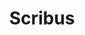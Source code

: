 ---
title: "Scribus"

info: "A free and open source desktop publishing (DTP) application, designed for layout, typesetting, and preparation of files for professional-quality image-setting equipment"

image: "https://upload.wikimedia.org/wikipedia/commons/8/85/Scribus_logo.svg"

status: "Active"

website: ["https://www.scribus.net/"]

get_it:
  - ["Authentic", "https://www.scribus.net/downloads/stable-branch/"]

description: |
  Scribus is an Open Source program that brings professional page layout to Linux, BSD UNIX, Solaris, OpenIndiana, GNU/Hurd, Mac OS X, OS/2 Warp 4, eComStation, and Windows desktops with a combination of press-ready output and new approaches to page design.
  
  Underneath a modern and user-friendly interface, Scribus supports professional [desktop publishing](/search#desktop_publishing) features, such as color separations, CMYK and spot colors, ICC color management, and versatile PDF creation.
  
  Books about Scribus are available in several languages, including an official manual for v1.3, published through FLES Books in 2009.
  
  [Blog](https://rants.scribus.net/) I [Forum](http://forums.scribus.net/) I [News](https://www.scribus.net/category/news/) I [Wiki](https://wiki.scribus.net/canvas/Scribus) I [Video Tutorials](https://wiki.scribus.net/canvas/Scribus_Video_Tutorials) I [Get Stated](https://wiki.scribus.net/canvas/Get_Started_with_Scribus) I [Docs](https://wiki.scribus.net/canvas/Help:TOC) I [Mailing list](http://lists.scribus.net/mailman/listinfo) I [FAQ](https://wiki.scribus.net/canvas/Category:FAQ) I [IRC](https://webchat.freenode.net/?channels=scribus)

sysreq:
  -
    min: "Windows 2000 SP4, Windows XP, Vista or 7"
    recm: ""
  -
    min: "512MB RAM"
    recm: "1 to 2GB RAM for mac"
  -
    min: "Pentium III – 750MHz processor for Windows | PowerPC or Intel-based processor for mac"
    recm: "Dual Core Intel processors for mac"
  -
    min: "Ghostscript 8.7+ for Windows | Ghostscript 8.6+ for mac"
    recm: ""

developer: ["The Scribus Team"]

initial_release: "21 June 2003"

repository: ["https://sourceforge.net/p/scribus/trunk/ci/master/tree/"]

written_in: ["C++", "Qt"]

platform:
  - dskp:
      - ["Windows", "o"]
      - ["Linux", "o"]
      - ["macOS", "o"]
      - ["Unix(like)", "o"]

categories: ["Desktop Publishing"]

license: ["GPL v2+"]

social:
  - name: "Wikipedia"
    url: "https://en.wikipedia.org/wiki/Scribus"

source:
  description: ["https://sourceforge.net/projects/scribus/", "https://wiki.scribus.net/canvas/Books", "https://web.archive.org/web/20100106230447/http://www.flesbooks.com/scribus1.3manual/"]
  developer: ["https://wiki.scribus.net/canvas/Help:About_Scribus_Copyright"]
  initial_release: ["https://wiki.scribus.net/canvas/Help:About_Releases", "https://en.wikipedia.org/wiki/Scribus"]
  written_in: ["https://www.scribus.net/contribute/"]
  platform:
    - dskp: ["https://www.scribus.net/downloads/stable-branch/"]
  sysreq: ["https://wiki.scribus.net/canvas/Official:Windows", "https://wiki.scribus.net/canvas/Official:MacOS_Readme"]
  license: ["https://wiki.scribus.net/canvas/Help:About_Scribus_Copyright"]
  rating:
    - ["techradar", "e", "https://www.techradar.com/reviews/scribus"]
    - ["SourceForge", "u", "https://sourceforge.net/projects/scribus/reviews"]
    - ["G2CROWD", "u", "https://www.g2crowd.com/products/scribus/reviews"]
    - ["CNET", "u", "https://download.cnet.com/Scribus/3000-6675_4-10655204.html"]
    - ["CNET", "e", "https://download.cnet.com/Scribus/3000-6675_4-10655204.html"]
  status: ["https://wiki.scribus.net/canvas/Announcements", "https://sourceforge.net/p/scribus/activity/?page=0&limit=100#5c16e3f7ee24ca0774041f9f"]

rating:
  - name: "TechRadar"
    rate: [4.5, 5]
  - name: "SourceForge"
    rate: [4.7, 5]
    num: 143
  - name: "G2CROWD"
    rate: [4.1, 5]
    num: 16
  - name: "CNET"
    rate: [3.2, 5]
    num: 36
  - name: "CNET"
    rate: [3.5, 5]

---
